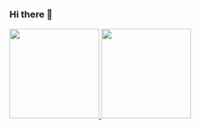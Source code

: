 ### Hi there 👋
<div>
  <a href="https://github.com/vinimibielli">
  <img height="160em" src="https://github-readme-stats.vercel.app/api?username=vinimibielli&show_icons=true&theme=blue_navy&include_all_commits=true&count_private=true"/>
  <img height="160em" src="https://github-readme-stats.vercel.app/api/top-langs/?username=vinimibielli&layout=compact&langs_count=7&theme=blue_navy"/>
</div>


